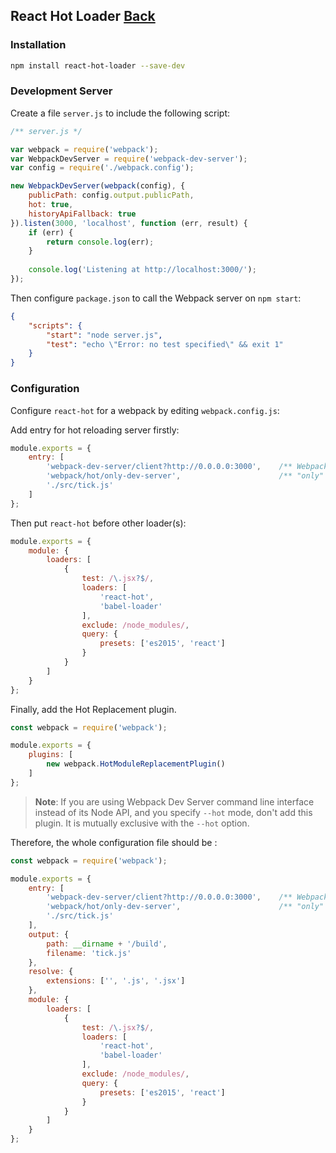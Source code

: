 ## React Hot Loader [Back](./../react.md)

### Installation

```bash
npm install react-hot-loader --save-dev
```

### Development Server

Create a file `server.js` to include the following script:

```js
/** server.js */

var webpack = require('webpack');
var WebpackDevServer = require('webpack-dev-server');
var config = require('./webpack.config');

new WebpackDevServer(webpack(config), {
    publicPath: config.output.publicPath,
    hot: true,
    historyApiFallback: true
}).listen(3000, 'localhost', function (err, result) {
    if (err) {
        return console.log(err);
    }
    
    console.log('Listening at http://localhost:3000/');
});
```

Then configure `package.json` to call the Webpack server on `npm start`:

```json
{
    "scripts": {
        "start": "node server.js",
        "test": "echo \"Error: no test specified\" && exit 1"
    }
}
```

### Configuration

Configure `react-hot` for a webpack by editing `webpack.config.js`:

Add entry for hot reloading server firstly:

```js
module.exports = {
	entry: [
	    'webpack-dev-server/client?http://0.0.0.0:3000',    /** WebpackDevServer host and port */
	    'webpack/hot/only-dev-server',                      /** "only" prevents reload on syntax errors */
	    './src/tick.js'
	]
};
```

Then put `react-hot` before other loader(s):

```js
module.exports = {
	module: {
		loaders: [
			{
				test: /\.jsx?$/,
				loaders: [
				    'react-hot',
				    'babel-loader'
				],
				exclude: /node_modules/,
				query: {
					presets: ['es2015', 'react']
				}
			}
		]
	}
};
```

Finally, add the Hot Replacement plugin.

```js
const webpack = require('webpack');

module.exports = {
	plugins: [
	    new webpack.HotModuleReplacementPlugin()
	]
};
```

> **Note**: If you are using Webpack Dev Server command line interface instead of its Node API, and you specify `--hot` mode, don't add this plugin. It is mutually exclusive with the `--hot` option.

Therefore, the whole configuration file should be :

```js
const webpack = require('webpack');

module.exports = {
	entry: [
	    'webpack-dev-server/client?http://0.0.0.0:3000',    /** WebpackDevServer host and port */
	    'webpack/hot/only-dev-server',                      /** "only" prevents reload on syntax errors */
	    './src/tick.js'
	],
	output: {
		path: __dirname + '/build',
		filename: 'tick.js'
	},
	resolve: {
		extensions: ['', '.js', '.jsx']
	},
	module: {
		loaders: [
			{
				test: /\.jsx?$/,
				loaders: [
				    'react-hot',
				    'babel-loader'
				],
				exclude: /node_modules/,
				query: {
					presets: ['es2015', 'react']
				}
			}
		]
	}
};

```
